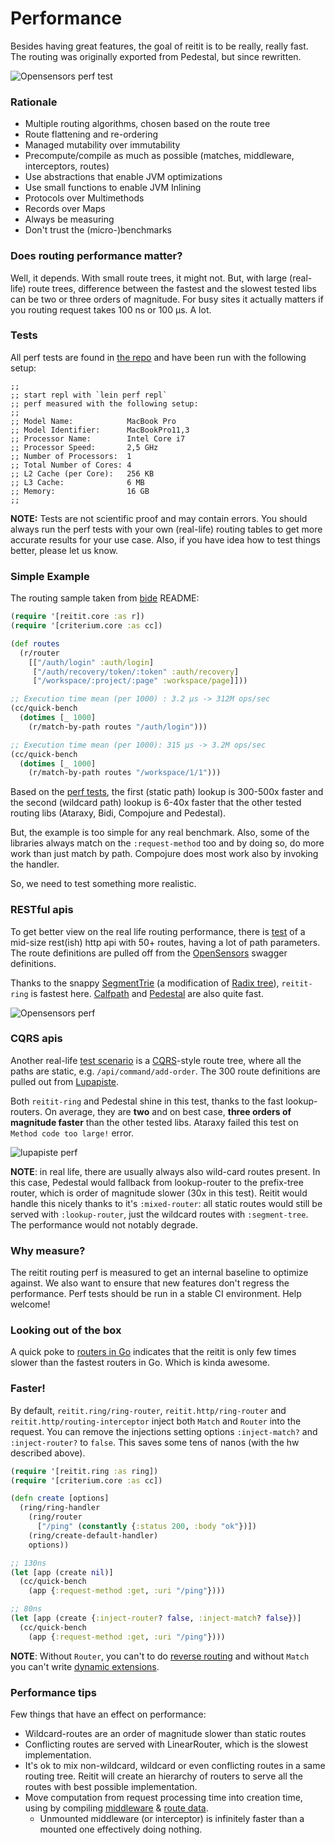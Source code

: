 # Performance

Besides having great features, the goal of reitit is to be really, really fast. The routing was originally exported from Pedestal, but since rewritten.

![Opensensors perf test](images/opensensors.png)

### Rationale

* Multiple routing algorithms, chosen based on the route tree
* Route flattening and re-ordering
* Managed mutability over immutability
* Precompute/compile as much as possible (matches, middleware, interceptors, routes)
* Use abstractions that enable JVM optimizations
* Use small functions to enable JVM Inlining
* Protocols over Multimethods
* Records over Maps
* Always be measuring
* Don't trust the (micro-)benchmarks

### Does routing performance matter?

Well, it depends. With small route trees, it might not. But, with large (real-life) route trees, difference between the fastest and the slowest tested libs can be two or three orders of magnitude. For busy sites it actually matters if you routing request takes 100 ns or 100 µs. A lot.

### Tests

All perf tests are found in [the repo](https://github.com/metosin/reitit/tree/master/perf-test/clj/reitit) and have been run with the following setup:

```
;;
;; start repl with `lein perf repl`
;; perf measured with the following setup:
;;
;; Model Name:            MacBook Pro
;; Model Identifier:      MacBookPro11,3
;; Processor Name:        Intel Core i7
;; Processor Speed:       2,5 GHz
;; Number of Processors:  1
;; Total Number of Cores: 4
;; L2 Cache (per Core):   256 KB
;; L3 Cache:              6 MB
;; Memory:                16 GB
;;
```

**NOTE:** Tests are not scientific proof and may contain errors. You should always run the perf tests with your own (real-life) routing tables to get more accurate results for your use case. Also, if you have idea how to test things better, please let us know.

### Simple Example

The routing sample taken from [bide](https://github.com/funcool/bide) README:

```clj
(require '[reitit.core :as r])
(require '[criterium.core :as cc])

(def routes
  (r/router
    [["/auth/login" :auth/login]
     ["/auth/recovery/token/:token" :auth/recovery]
     ["/workspace/:project/:page" :workspace/page]]))

;; Execution time mean (per 1000) : 3.2 µs -> 312M ops/sec
(cc/quick-bench
  (dotimes [_ 1000]
    (r/match-by-path routes "/auth/login")))

;; Execution time mean (per 1000): 315 µs -> 3.2M ops/sec
(cc/quick-bench
  (dotimes [_ 1000]
    (r/match-by-path routes "/workspace/1/1")))
```

Based on the [perf tests](https://github.com/metosin/reitit/tree/master/perf-test/clj/reitit/perf/bide_perf_test.clj), the first (static path) lookup is 300-500x faster and the second (wildcard path) lookup is 6-40x faster that the other tested routing libs (Ataraxy, Bidi, Compojure and Pedestal).

But, the example is too simple for any real benchmark. Also, some of the libraries always match on the `:request-method` too and by doing so, do more work than just match by path. Compojure does most work also by invoking the handler.

So, we need to test something more realistic.

### RESTful apis

To get better view on the real life routing performance, there is [test](https://github.com/metosin/reitit/blob/master/perf-test/clj/reitit/opensensors_perf_test.clj) of a mid-size rest(ish) http api with 50+ routes, having a lot of path parameters. The route definitions are pulled off from the [OpenSensors](https://opensensors.io/) swagger definitions.

Thanks to the snappy [SegmentTrie](https://github.com/metosin/reitit/blob/master/modules/reitit-core/java-src/reitit/SegmentTrie.java) (a modification of [Radix tree](https://en.wikipedia.org/wiki/Radix_tree)), `reitit-ring` is fastest here. [Calfpath](https://github.com/kumarshantanu/calfpath) and [Pedestal](https://github.com/pedestal/pedestal) are also quite fast.

![Opensensors perf](images/opensensors.png)

### CQRS apis

Another real-life [test scenario](https://github.com/metosin/reitit/blob/master/perf-test/clj/reitit/lupapiste_perf_test.clj) is a [CQRS](https://martinfowler.com/bliki/CQRS.html)-style route tree, where all the paths are static, e.g. `/api/command/add-order`. The 300 route definitions are pulled out from [Lupapiste](https://github.com/lupapiste/lupapiste).

Both `reitit-ring` and Pedestal shine in this test, thanks to the fast lookup-routers. On average, they are **two** and on best case, **three orders of magnitude faster** than the other tested libs. Ataraxy failed this test on `Method code too large!` error.

![lupapiste perf](images/lupapiste.png)

**NOTE**: in real life, there are usually always also wild-card routes present. In this case, Pedestal would fallback from lookup-router to the prefix-tree router, which is order of magnitude slower (30x in this test). Reitit would handle this nicely thanks to it's `:mixed-router`: all static routes would still be served with `:lookup-router`, just the wildcard routes with `:segment-tree`. The performance would not notably degrade.

### Why measure?

The reitit routing perf is measured to get an internal baseline to optimize against. We also want to ensure that new features don't regress the performance. Perf tests should be run in a stable CI environment. Help welcome!

### Looking out of the box

A quick poke to [routers in Go](https://github.com/julienschmidt/go-http-routing-benchmark) indicates that the reitit is only few times slower than the fastest routers in Go. Which is kinda awesome.

### Faster!

By default, `reitit.ring/ring-router`, `reitit.http/ring-router` and `reitit.http/routing-interceptor` inject both `Match` and `Router` into the request. You can remove the injections setting options `:inject-match?` and `:inject-router?` to `false`. This saves some tens of nanos (with the hw described above).

```clj
(require '[reitit.ring :as ring])
(require '[criterium.core :as cc])

(defn create [options]
  (ring/ring-handler
    (ring/router
      ["/ping" (constantly {:status 200, :body "ok"})])
    (ring/create-default-handler)
    options))

;; 130ns
(let [app (create nil)]
  (cc/quick-bench
    (app {:request-method :get, :uri "/ping"})))

;; 80ns
(let [app (create {:inject-router? false, :inject-match? false})]
  (cc/quick-bench
    (app {:request-method :get, :uri "/ping"})))
```

**NOTE**: Without `Router`, you can't to do [reverse routing](ring/reverse_routing.md) and without `Match` you can't write [dynamic extensions](ring/dynamic_extensions.md).

### Performance tips

Few things that have an effect on performance:

* Wildcard-routes are an order of magnitude slower than static routes
* Conflicting routes are served with LinearRouter, which is the slowest implementation.
* It's ok to mix non-wildcard, wildcard or even conflicting routes in a same routing tree. Reitit will create an hierarchy of routers to serve all the routes with best possible implementation. 
* Move computation from request processing time into creation time, using by compiling [middleware](ring/compiling_middleware.md) & [route data](advanced/configuring_routers.md).
  * Unmounted middleware (or interceptor) is infinitely faster than a mounted one effectively doing nothing.
